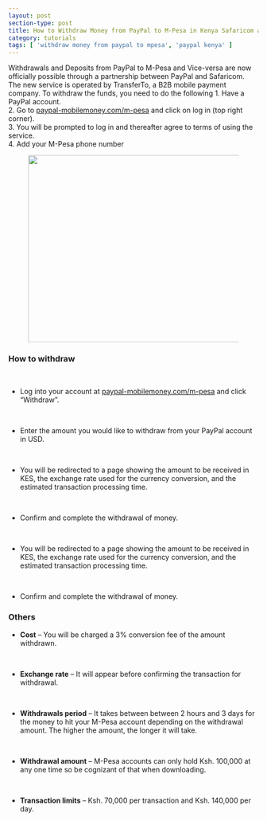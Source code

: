 ```yaml
---
layout: post
section-type: post
title: How to Withdraw Money from PayPal to M-Pesa in Kenya Safaricom and PayPal Partnership
category: tutorials
tags: [ 'withdraw money from paypal to mpesa', 'paypal kenya' ]
---
```

<!-- wp:paragraph -->
<p><span class="cb-itemprop"><p>Withdrawals and Deposits from  PayPal to M-Pesa and Vice-versa are now officially possible through a partnership  between PayPal and Safaricom. The new service is operated by TransferTo,  a B2B mobile payment company. To withdraw the funds, you need to do the following 1. Have a PayPal account.<br> 2. Go to <a rel="noopener noreferrer" href="https://www.paypal-mobilemoney.com/m-pesa/" target="_blank">paypal-mobilemoney.com/m-pesa</a> and click on log in (top right corner).<br> 3. You will be prompted to log in and thereafter agree to terms of using the service.<br> 4. Add your M-Pesa phone number</p></span></p>
<!-- /wp:paragraph -->

<!-- wp:image {"id":1204,"align":"center","width":449,"height":376} -->
<div class="wp-block-image"><figure class="aligncenter is-resized"><img src="https://ajulusthoughts.files.wordpress.com/2019/01/proxy.duckduckgo.chom_.jpg" alt="" class="wp-image-1204" width="449" height="376" /></figure></div>
<!-- /wp:image -->

<!-- wp:heading {"level":3} -->
<h3>How to withdraw</h3>
<!-- /wp:heading -->

<!-- wp:paragraph -->
<p><br><span class="cb-itemprop"><ul><li>Log into your account at <a rel="noopener noreferrer" href="https://www.paypal-mobilemoney.com/m-pesa/" target="_blank">paypal-mobilemoney.com/m-pesa</a> and click “Withdraw”. </li></ul></span><br><span class="cb-itemprop"><ul><li>Enter the amount you would like to withdraw from your PayPal account in USD.</li></ul></span><br><span class="cb-itemprop"><ul><li>You will be redirected to a page showing the amount to be received  in KES, the exchange rate used for the currency conversion, and the  estimated transaction processing time.</li></ul></span><br><span class="cb-itemprop"><ul><li>Confirm and complete the withdrawal of money.</li></ul></span><br><span class="cb-itemprop"><ul><li>You will be redirected to a page showing the amount to be received  in KES, the exchange rate used for the currency conversion, and the  estimated transaction processing time.</li></ul></span><br><span class="cb-itemprop"><ul><li>Confirm and complete the withdrawal of money.</li></ul></span></p>
<!-- /wp:paragraph -->

<!-- wp:heading {"level":3} -->
<h3>Others</h3>
<!-- /wp:heading -->

<!-- wp:paragraph -->
<p><span class="cb-itemprop"><ul><li><span class="cb-itemprop"><strong>Cost</strong> – You will be charged a 3% conversion fee of the amount withdrawn.</span></li></ul></span><br><span class="cb-itemprop"><ul><li><span class="cb-itemprop"><strong>Exchange rate</strong> – It will appear before confirming the transaction for withdrawal.</span></li></ul></span><br><span class="cb-itemprop"><ul><li><strong>Withdrawals period</strong> – It takes between between 2  hours and 3 days for the money to hit your M-Pesa account depending on  the withdrawal amount. The higher the amount, the longer it will take.</li></ul></span><br><span class="cb-itemprop"><ul><li><strong>Withdrawal amount</strong> – M-Pesa accounts can only hold Ksh. 100,000 at any one time so be cognizant of that when downloading.</li></ul></span><br><span class="cb-itemprop"><ul><li><strong>Transaction limits</strong> – Ksh. 70,000 per transaction and Ksh. 140,000 per day.</li></ul></span></p>
<!-- /wp:paragraph -->
